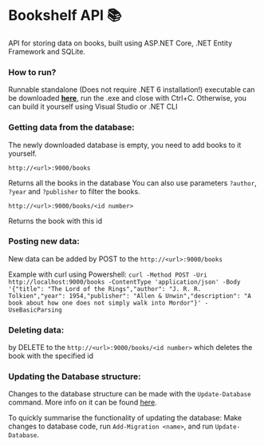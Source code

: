 # Bookshelf API :books:
API for storing data on books, built using ASP.NET Core, .NET Entity Framework and SQLite. 

### How to run?
Runnable standalone (Does not require .NET 6 installation!) executable can be downloaded **[here](https://github.com/RisenOutcast/BookshelfAPI/releases)**, run the .exe and close with Ctrl+C.
Otherwise, you can build it yourself using Visual Studio or .NET CLI

### Getting data from the database:
The newly downloaded database is empty, you need to add books to it yourself.

`http://<url>:9000/books`

Returns all the books in the database
You can also use parameters `?author`, `?year` and `?publisher` to filter the books.

`http://<url>:9000/books/<id number>`

Returns the book with this id

### Posting new data:

New data can be added by POST to the `http://<url>:9000/books`

Example with curl using Powershell:
`curl -Method POST -Uri http://localhost:9000/books -ContentType 'application/json' -Body '{"title": "The Lord of the Rings","author": "J. R. R. Tolkien","year": 1954,"publisher": "Allen & Unwin","description": "A book about how one does not simply walk into Mordor"}' -UseBasicParsing`

### Deleting data:

by DELETE to the `http://<url>:9000/books/<id number>` which deletes the book with the specified id

### Updating the Database structure:

Changes to the database structure can be made with the `Update-Database` command. More info on it can be found [here](https://learn.microsoft.com/en-us/ef/core/managing-schemas/migrations/?tabs=dotnet-core-cli).

To quickly summarise the functionality of updating the database: Make changes to database code, run `Add-Migration <name>`, and run `Update-Database`.

